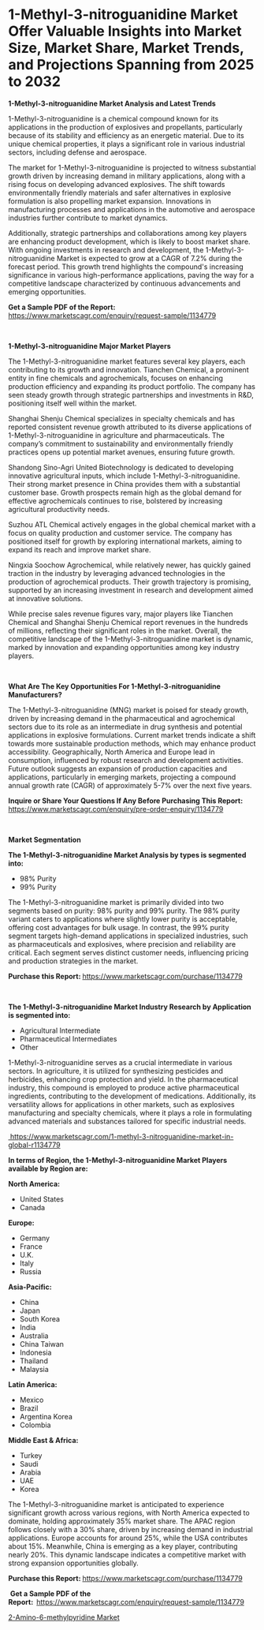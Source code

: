 <p><h1>1-Methyl-3-nitroguanidine Market Offer Valuable Insights into Market Size, Market Share, Market Trends, and Projections Spanning from 2025 to 2032</h1></p><p><strong>1-Methyl-3-nitroguanidine Market Analysis and Latest Trends</strong></p>
<p><p>1-Methyl-3-nitroguanidine is a chemical compound known for its applications in the production of explosives and propellants, particularly because of its stability and efficiency as an energetic material. Due to its unique chemical properties, it plays a significant role in various industrial sectors, including defense and aerospace.</p><p>The market for 1-Methyl-3-nitroguanidine is projected to witness substantial growth driven by increasing demand in military applications, along with a rising focus on developing advanced explosives. The shift towards environmentally friendly materials and safer alternatives in explosive formulation is also propelling market expansion. Innovations in manufacturing processes and applications in the automotive and aerospace industries further contribute to market dynamics.</p><p>Additionally, strategic partnerships and collaborations among key players are enhancing product development, which is likely to boost market share. With ongoing investments in research and development, the 1-Methyl-3-nitroguanidine Market is expected to grow at a CAGR of 7.2% during the forecast period. This growth trend highlights the compound's increasing significance in various high-performance applications, paving the way for a competitive landscape characterized by continuous advancements and emerging opportunities.</p></p>
<p><strong>Get a Sample PDF of the Report:&nbsp;</strong> <a href="https://www.marketscagr.com/enquiry/request-sample/1134779?utm_campaign=3562&utm_medium=2&utm_source=Github&utm_content=ia&utm_term=25032025&utm_id=1-methyl-3-nitroguanidine">https://www.marketscagr.com/enquiry/request-sample/1134779</a></p>
<p>&nbsp;</p>
<p><strong>1-Methyl-3-nitroguanidine Major Market Players</strong></p>
<p><p>The 1-Methyl-3-nitroguanidine market features several key players, each contributing to its growth and innovation. Tianchen Chemical, a prominent entity in fine chemicals and agrochemicals, focuses on enhancing production efficiency and expanding its product portfolio. The company has seen steady growth through strategic partnerships and investments in R&D, positioning itself well within the market.</p><p>Shanghai Shenju Chemical specializes in specialty chemicals and has reported consistent revenue growth attributed to its diverse applications of 1-Methyl-3-nitroguanidine in agriculture and pharmaceuticals. The company’s commitment to sustainability and environmentally friendly practices opens up potential market avenues, ensuring future growth.</p><p>Shandong Sino-Agri United Biotechnology is dedicated to developing innovative agricultural inputs, which include 1-Methyl-3-nitroguanidine. Their strong market presence in China provides them with a substantial customer base. Growth prospects remain high as the global demand for effective agrochemicals continues to rise, bolstered by increasing agricultural productivity needs.</p><p>Suzhou ATL Chemical actively engages in the global chemical market with a focus on quality production and customer service. The company has positioned itself for growth by exploring international markets, aiming to expand its reach and improve market share.</p><p>Ningxia Soochow Agrochemical, while relatively newer, has quickly gained traction in the industry by leveraging advanced technologies in the production of agrochemical products. Their growth trajectory is promising, supported by an increasing investment in research and development aimed at innovative solutions.</p><p>While precise sales revenue figures vary, major players like Tianchen Chemical and Shanghai Shenju Chemical report revenues in the hundreds of millions, reflecting their significant roles in the market. Overall, the competitive landscape of the 1-Methyl-3-nitroguanidine market is dynamic, marked by innovation and expanding opportunities among key industry players.</p></p>
<p>&nbsp;</p>
<p><strong>What Are The Key Opportunities For 1-Methyl-3-nitroguanidine Manufacturers?</strong></p>
<p><p>The 1-Methyl-3-nitroguanidine (MNG) market is poised for steady growth, driven by increasing demand in the pharmaceutical and agrochemical sectors due to its role as an intermediate in drug synthesis and potential applications in explosive formulations. Current market trends indicate a shift towards more sustainable production methods, which may enhance product accessibility. Geographically, North America and Europe lead in consumption, influenced by robust research and development activities. Future outlook suggests an expansion of production capacities and applications, particularly in emerging markets, projecting a compound annual growth rate (CAGR) of approximately 5-7% over the next five years.</p></p>
<p><strong>Inquire or Share Your Questions If Any Before Purchasing This Report:</strong> <a href="https://www.marketscagr.com/enquiry/pre-order-enquiry/1134779?utm_campaign=3562&utm_medium=2&utm_source=Github&utm_content=ia&utm_term=25032025&utm_id=1-methyl-3-nitroguanidine">https://www.marketscagr.com/enquiry/pre-order-enquiry/1134779</a></p>
<p>&nbsp;</p>
<p><strong>Market Segmentation</strong></p>
<p><strong>The 1-Methyl-3-nitroguanidine Market Analysis by types is segmented into:</strong></p>
<p><ul><li>98% Purity</li><li>99% Purity</li></ul></p>
<p><p>The 1-Methyl-3-nitroguanidine market is primarily divided into two segments based on purity: 98% purity and 99% purity. The 98% purity variant caters to applications where slightly lower purity is acceptable, offering cost advantages for bulk usage. In contrast, the 99% purity segment targets high-demand applications in specialized industries, such as pharmaceuticals and explosives, where precision and reliability are critical. Each segment serves distinct customer needs, influencing pricing and production strategies in the market.</p></p>
<p><strong>Purchase this Report:&nbsp;</strong><a href="https://www.marketscagr.com/purchase/1134779?utm_campaign=3562&utm_medium=2&utm_source=Github&utm_content=ia&utm_term=25032025&utm_id=1-methyl-3-nitroguanidine">https://www.marketscagr.com/purchase/1134779</a></p>
<p>&nbsp;</p>
<p><strong>The 1-Methyl-3-nitroguanidine Market Industry Research by Application is segmented into:</strong></p>
<p><ul><li>Agricultural Intermediate</li><li>Pharmaceutical Intermediates</li><li>Other</li></ul></p>
<p><p>1-Methyl-3-nitroguanidine serves as a crucial intermediate in various sectors. In agriculture, it is utilized for synthesizing pesticides and herbicides, enhancing crop protection and yield. In the pharmaceutical industry, this compound is employed to produce active pharmaceutical ingredients, contributing to the development of medications. Additionally, its versatility allows for applications in other markets, such as explosives manufacturing and specialty chemicals, where it plays a role in formulating advanced materials and substances tailored for specific industrial needs.</p></p>
<p><a href="https://www.marketscagr.com/1-methyl-3-nitroguanidine-market-in-global-r1134779?utm_campaign=3562&utm_medium=2&utm_source=Github&utm_content=ia&utm_term=25032025&utm_id=1-methyl-3-nitroguanidine">&nbsp;https://www.marketscagr.com/1-methyl-3-nitroguanidine-market-in-global-r1134779</a></p>
<p><strong>In terms of Region, the 1-Methyl-3-nitroguanidine Market Players available by Region are:</strong></p>
<p>
    <p> <strong> North America: </strong>
        <ul>
            <li>United States</li>
            <li>Canada</li>
        </ul>
        </p> 
    <p> <strong> Europe: </strong>
        <ul>
            <li>Germany</li>
            <li>France</li>
            <li>U.K.</li>
            <li>Italy</li>
            <li>Russia</li>
        </ul>
        </p> 
    <p> <strong> Asia-Pacific: </strong>
        <ul>
            <li>China</li>
            <li>Japan</li>
            <li>South Korea</li>
            <li>India</li>
            <li>Australia</li>
            <li>China Taiwan</li>
            <li>Indonesia</li>
            <li>Thailand</li>
            <li>Malaysia</li>
        </ul>
        </p> 
    <p> <strong> Latin America: </strong>
        <ul>
            <li>Mexico</li>
            <li>Brazil</li>
            <li>Argentina Korea</li>
            <li>Colombia</li>
        </ul>
        </p> 
    <p> <strong> Middle East & Africa: </strong>
        <ul>
            <li>Turkey</li>
            <li>Saudi</li>
            <li>Arabia</li>
            <li>UAE</li>
            <li>Korea</li>
        </ul>
    </p>
    </p>
<p><p>The 1-Methyl-3-nitroguanidine market is anticipated to experience significant growth across various regions, with North America expected to dominate, holding approximately 35% market share. The APAC region follows closely with a 30% share, driven by increasing demand in industrial applications. Europe accounts for around 25%, while the USA contributes about 15%. Meanwhile, China is emerging as a key player, contributing nearly 20%. This dynamic landscape indicates a competitive market with strong expansion opportunities globally.</p></p>
<p><strong>Purchase this Report: </strong><a href="https://www.marketscagr.com/purchase/1134779?utm_campaign=3562&utm_medium=2&utm_source=Github&utm_content=ia&utm_term=25032025&utm_id=1-methyl-3-nitroguanidine">https://www.marketscagr.com/purchase/1134779</a></p>
<p>&nbsp;<strong>Get a Sample PDF of the Report:&nbsp;&nbsp;</strong><a href="https://www.marketscagr.com/enquiry/request-sample/1134779?utm_campaign=3562&utm_medium=2&utm_source=Github&utm_content=ia&utm_term=25032025&utm_id=1-methyl-3-nitroguanidine">https://www.marketscagr.com/enquiry/request-sample/1134779</a></p>
<p><strong></strong></p>
<p><p><a href="https://github.com/giardafshaxb/Market-Research-Report-List-1/blob/main/2-amino-6-methylpyridine-market.md?utm_campaign=3562&utm_medium=2&utm_source=Github&utm_content=ia&utm_term=25032025&utm_id=1-methyl-3-nitroguanidine">2-Amino-6-methylpyridine Market</a></p></p>